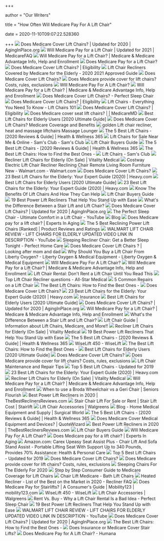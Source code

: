 +++
        
author = "Our Writers"
        
title = "How Often Will Medicare Pay For A Lift Chair"
        
date = 2020-11-10T09:07:22.528360
        
+++
[ ![](https://aginginplace.org/wp-content/uploads/2018/10/lift-chair-recliners.jpg)](https://aginginplace.org/wp-content/uploads/2018/10/lift-chair-recliners.jpg) Does Medicare Cover Lift Chairs? | Updated for 2020 | AgingInPlace.org
[ ![](https://www.medicarefaq.com/wp-content/uploads/will-medicare-pay-for-a-lift-chair.jpg)](https://www.medicarefaq.com/wp-content/uploads/will-medicare-pay-for-a-lift-chair.jpg) Will Medicare Pay for a Lift Chair | Updated for 2021 | MedicareFAQ
[ ![](https://www.medicare.org/wp-content/uploads/2018/08/medicare-cover-lift-chair.png)](https://www.medicare.org/wp-content/uploads/2018/08/medicare-cover-lift-chair.png) Will Medicare Pay for a Lift Chair? | Medicare & Medicare Advantage Info,  Help and Enrollment
[ ![](https://wsrsolutions.com/wp-content/uploads/2019/07/Does-Medicare-Pay-for-a-Lift-Chair.jpg)](https://wsrsolutions.com/wp-content/uploads/2019/07/Does-Medicare-Pay-for-a-Lift-Chair.jpg) Does Medicare Pay for a Lift Chair?
[ ![](https://eligibility.com/app/uploads/2019/09/ELGB-Lift-Chairs-01.jpg)](https://eligibility.com/app/uploads/2019/09/ELGB-Lift-Chairs-01.jpg) Does Medicare Cover Lift Chairs? | Eligibility
[ ![](https://i0.wp.com/www.bgainsurance.net/wp-content/uploads/2018/07/recliner-lift-chair-for-seniors.jpg)](https://i0.wp.com/www.bgainsurance.net/wp-content/uploads/2018/07/recliner-lift-chair-for-seniors.jpg) Lift Chair Recliners Covered by Medicare for the Elderly - 2020 2021  Approved Guide
[ ![](https://post.greatist.com/wp-content/uploads/2020/04/senior_getting_help_to_stand-1200x628-facebook-1200x628.jpg)](https://post.greatist.com/wp-content/uploads/2020/04/senior_getting_help_to_stand-1200x628-facebook-1200x628.jpg) Does Medicare Cover Lift Chairs?
[ ![](https://post.medicalnewstoday.com/wp-content/uploads/sites/3/2020/08/lift_chair_header-800x728.jpg)](https://post.medicalnewstoday.com/wp-content/uploads/sites/3/2020/08/lift_chair_header-800x728.jpg) Does Medicare provide cover for lift chairs? Costs, rules, exclusions
[ ![](https://img1.wsimg.com/isteam/ip/15d4ea89-9de4-4408-bf91-59aaf980bdc6/Lift%20Chair.jpg)](https://img1.wsimg.com/isteam/ip/15d4ea89-9de4-4408-bf91-59aaf980bdc6/Lift%20Chair.jpg) WIll Medicare Pay For A Lift Chair?
[ ![](https://www.medicare.org/wp-content/uploads/2018/08/medicare-card.png)](https://www.medicare.org/wp-content/uploads/2018/08/medicare-card.png) Will Medicare Pay for a Lift Chair? | Medicare & Medicare Advantage Info,  Help and Enrollment
[ ![](https://pschair.wpengine.com/wp-content/uploads/2018/03/Does-Medicare-Cover-Lift-Chairs-.jpg)](https://pschair.wpengine.com/wp-content/uploads/2018/03/Does-Medicare-Cover-Lift-Chairs-.jpg) Does Medicare Cover Lift Chairs? - Perfect Sleep Chair
[ ![](https://eligibility.com/app/uploads/2019/09/ELGB-Lift-Chairs-02-300x300.jpg)](https://eligibility.com/app/uploads/2019/09/ELGB-Lift-Chairs-02-300x300.jpg) Does Medicare Cover Lift Chairs? | Eligibility
[ ![](https://www.lc101.net/cache/1463067935221/content/lift-chair-up.jpg)](https://www.lc101.net/cache/1463067935221/content/lift-chair-up.jpg) Lift Chairs - Everything You Need To Know - Lift Chairs 101
[ ![](https://eligibility.com/app/uploads/2019/09/ELGB-Lift-Chairs-03-1024x506.jpg)](https://eligibility.com/app/uploads/2019/09/ELGB-Lift-Chairs-03-1024x506.jpg) Does Medicare Cover Lift Chairs? | Eligibility
[ ![](https://www.medicaremd.com/wp-content/uploads/A-seat-lift-chair-is-a-chair-that-features-a-power-lifting-mechanism-that-pushes-the-entire-unit-up-from-its-base-helping-the-person-move-more-easily-_1271_553143_0_14097017_620.jpg)](https://www.medicaremd.com/wp-content/uploads/A-seat-lift-chair-is-a-chair-that-features-a-power-lifting-mechanism-that-pushes-the-entire-unit-up-from-its-base-helping-the-person-move-more-easily-_1271_553143_0_14097017_620.jpg) Does Medicare cover seat lift chairs? | | MedicareMD
[ ![](https://images-na.ssl-images-amazon.com/images/I/41g0EQgXJpL.jpg)](https://images-na.ssl-images-amazon.com/images/I/41g0EQgXJpL.jpg) Best Lift Chairs for Elderly Users [2020 Ultimate Guide]
[ ![](https://www.medicareadvantage.com/media/1436/woman-sitting-in-a-chair-and-reading.jpg)](https://www.medicareadvantage.com/media/1436/woman-sitting-in-a-chair-and-reading.jpg) Does Medicare Cover Lift Chairs? Medicare Coverage and Benefits
[ ![](http://www.aamcare-electropedic.com/comforter.jpg)](http://www.aamcare-electropedic.com/comforter.jpg) golden Lift chair recliner, heat and massage liftchairs Massage Lounger
[ ![](https://12g1o3e00xh12awfg4airik1-wpengine.netdna-ssl.com/wp-content/uploads/2019/09/best-lift-chairs-780x405.jpg)](https://12g1o3e00xh12awfg4airik1-wpengine.netdna-ssl.com/wp-content/uploads/2019/09/best-lift-chairs-780x405.jpg) The 5 Best Lift Chairs - [2020 Reviews & Guide] | Health & Wellness 365
[ ![](https://scene7.samsclub.com/is/image/samsclub/0019396804627_A?wid=280&hei=280)](https://scene7.samsclub.com/is/image/samsclub/0019396804627_A?wid=280&hei=280) Lift Chairs for Sale Near Me & Online - Sam's Club - Sam's Club
[ ![](https://tabersbestreviews.com/wp-content/uploads/2017/12/Will-Medicare-Pay-For-A-Lift-Chair.jpg)](https://tabersbestreviews.com/wp-content/uploads/2017/12/Will-Medicare-Pay-For-A-Lift-Chair.jpg) Lift Chair Buyers Guide
[ ![](https://12g1o3e00xh12awfg4airik1-wpengine.netdna-ssl.com/wp-content/uploads/2019/09/best-lift-chairs-reviews-guide.jpg)](https://12g1o3e00xh12awfg4airik1-wpengine.netdna-ssl.com/wp-content/uploads/2019/09/best-lift-chairs-reviews-guide.jpg) The 5 Best Lift Chairs - [2020 Reviews & Guide] | Health & Wellness 365
[ ![](https://wizerlist.com/wp-content/uploads/2019/05/Two-position-lift-chair.jpg)](https://wizerlist.com/wp-content/uploads/2019/05/Two-position-lift-chair.jpg) The Best Lift Chairs: How to Find the Best Ones -
[ ![](https://scene7.samsclub.com/is/image/samsclub/0060587634376_A?wid=280&hei=280)](https://scene7.samsclub.com/is/image/samsclub/0060587634376_A?wid=280&hei=280) Lift Chairs - Sam's Club
[ ![](https://www.vitalitymedical.com/media/3-position-chair.jpg)](https://www.vitalitymedical.com/media/3-position-chair.jpg) Recliner Lift Chairs for Elderly (On Sale) | Vitality Medical
[ ![](https://i5.walmartimages.com/asr/b0f16bba-9bdd-4b8a-8d8d-ff6848a20e9e_1.f0dd027ef0fdb30c083b461f85a8d207.jpeg)](https://i5.walmartimages.com/asr/b0f16bba-9bdd-4b8a-8d8d-ff6848a20e9e_1.f0dd027ef0fdb30c083b461f85a8d207.jpeg) Costway Electric Lift Chair Recliner Reclining Chair Remote Living Room  Furniture New - Walmart.com - Walmart.com
[ ![](https://post.healthline.com/wp-content/uploads/2020/03/Senior-exercising-at-home-732x549-thumbnail-732x549.jpg)](https://post.healthline.com/wp-content/uploads/2020/03/Senior-exercising-at-home-732x549-thumbnail-732x549.jpg) Does Medicare Cover Lift Chairs?
[ ![](https://heavy.com/wp-content/uploads/2020/09/lift-chairs-for-elderly.jpg?quality=65&strip=all)](https://heavy.com/wp-content/uploads/2020/09/lift-chairs-for-elderly.jpg?quality=65&strip=all) 23 Best Lift Chairs for the Elderly: Your Expert Guide (2020) | Heavy.com
[ ![](https://images-na.ssl-images-amazon.com/images/I/41gpvH2W9wL.jpg)](https://images-na.ssl-images-amazon.com/images/I/41gpvH2W9wL.jpg) Best Lift Chairs for Elderly Users [2020 Ultimate Guide]
[ ![](https://heavy.com/wp-content/uploads/2020/09/UltraComfort-Hampton-lift-chair.jpg?quality=65&strip=all&w=425)](https://heavy.com/wp-content/uploads/2020/09/UltraComfort-Hampton-lift-chair.jpg?quality=65&strip=all&w=425) 23 Best Lift Chairs for the Elderly: Your Expert Guide (2020) | Heavy.com
[ ![](https://www.affordablemedical.com/wp-content/uploads/2018/07/Lift-Chairs.jpg)](https://www.affordablemedical.com/wp-content/uploads/2018/07/Lift-Chairs.jpg) Know The Benefits Of Lift Chairs And How They Can Help
[ ![](https://tabersbestreviews.com/wp-content/uploads/2017/12/the-ultimate-lift-chair-buyers-guide.jpg)](https://tabersbestreviews.com/wp-content/uploads/2017/12/the-ultimate-lift-chair-buyers-guide.jpg) Lift Chair Buyers Guide
[ ![](https://www.firstforwomen.com/wp-content/uploads/sites/2/2019/11/giantex-power-lift.jpg?w=750)](https://www.firstforwomen.com/wp-content/uploads/sites/2/2019/11/giantex-power-lift.jpg?w=750) 19 Best Power Lift Recliners That Help You Stand Up with Ease
[ ![](https://www.spinlife.com/images/alternate/656_9_13.jpg)](https://www.spinlife.com/images/alternate/656_9_13.jpg) What's the Difference Between a Stair Lift and Lift Chair?
[ ![](https://aginginplace.org/wp-content/uploads/2018/08/Senior_Medigap_Body1.jpg)](https://aginginplace.org/wp-content/uploads/2018/08/Senior_Medigap_Body1.jpg) Does Medicare Cover Lift Chairs? | Updated for 2020 | AgingInPlace.org
[ ![](https://i.ytimg.com/vi/iM6Z67psb3M/sddefault.jpg)](https://i.ytimg.com/vi/iM6Z67psb3M/sddefault.jpg) The Perfect Sleep Chair - Ultimate Comfort in a Lift Chair - YouTube
[ ![](http://www.mobilityasap.com/uploads/2/3/7/0/23707086/471552.jpg?239)](http://www.mobilityasap.com/uploads/2/3/7/0/23707086/471552.jpg?239) Blog
[ ![](https://i.ytimg.com/vi/RO8k95aOhsU/maxresdefault.jpg)](https://i.ytimg.com/vi/RO8k95aOhsU/maxresdefault.jpg) Does Medicare pay for a lift chair? | Experts In Aging
[ ![](https://www.top5reviewed.com/wp-content/uploads/2017/03/51QnksKRydL.jpg)](https://www.top5reviewed.com/wp-content/uploads/2017/03/51QnksKRydL.jpg) The 5 Best Reclining Power Lift Chairs [Ranked] | Product Reviews and  Ratings
[ ![](https://i.ytimg.com/vi/7aQJ1UedWVs/maxresdefault.jpg)](https://i.ytimg.com/vi/7aQJ1UedWVs/maxresdefault.jpg) WALMART LIFT CHAIR REVIEW - LIFT CHAIRS FOR ELDERLY  UPDATED VIDEO LINK IN  DESCRIPTION  - YouTube
[ ![](https://perfecthomecare.net/wp-content/uploads/2016/09/Sleeping-Recliner-Chairs-comp.jpg)](https://perfecthomecare.net/wp-content/uploads/2016/09/Sleeping-Recliner-Chairs-comp.jpg) Sleeping Recliner Chair: Get a Better Sleep Tonight - Perfect Home Care
[ ![](https://lookingaftermomanddad.com/wp-content/uploads/2020/05/Screen-Shot-2020-05-20-at-8.50.52-PM.png)](https://lookingaftermomanddad.com/wp-content/uploads/2020/05/Screen-Shot-2020-05-20-at-8.50.52-PM.png) Does Medicare Cover Lift Chairs ? | Looking after mom and dad
[ ![](http://blog.libertyoxygen.com/wp-content/uploads/2014/11/maxi_lift_chair.png)](http://blog.libertyoxygen.com/wp-content/uploads/2014/11/maxi_lift_chair.png) Why Should You Buy a Lift Chair From Liberty Oxygen? - Liberty Oxygen &  Medical Equipment - Liberty Oxygen & Medical Equipment
[ ![](https://img1.wsimg.com/isteam/ip/15d4ea89-9de4-4408-bf91-59aaf980bdc6/Lift%20Chair%203.jpg)](https://img1.wsimg.com/isteam/ip/15d4ea89-9de4-4408-bf91-59aaf980bdc6/Lift%20Chair%203.jpg) WIll Medicare Pay For A Lift Chair?
[ ![](https://www.medicare.org/wp-content/uploads/2018/07/download.jpg)](https://www.medicare.org/wp-content/uploads/2018/07/download.jpg) Will Medicare Pay for a Lift Chair? | Medicare & Medicare Advantage Info,  Help and Enrollment
[ ![](https://perfecthomecare.net/wp-content/uploads/2016/09/Golden-Technologies-Comforter.jpg)](https://perfecthomecare.net/wp-content/uploads/2016/09/Golden-Technologies-Comforter.jpg) Lift Chair Rental: Don't Rent a Lift Chair Until You Read This
[ ![](https://www.allstarmedicalllc.com/product_images/uploaded_images/lift-chair-blog.png)](https://www.allstarmedicalllc.com/product_images/uploaded_images/lift-chair-blog.png) Top Lift Chair Recliner questions - All-Star Medical
[ ![](https://wsrsolutions.com/wp-content/uploads/2019/06/Choosing-Lift-Chairs-Super-Comfort.jpg)](https://wsrsolutions.com/wp-content/uploads/2019/06/Choosing-Lift-Chairs-Super-Comfort.jpg) 5 Common Repairs on a Lift Chair
[ ![](https://wizerlist.com/wp-content/uploads/2019/05/Lift-Chair-1024x768.jpg)](https://wizerlist.com/wp-content/uploads/2019/05/Lift-Chair-1024x768.jpg) The Best Lift Chairs: How to Find the Best Ones -
[ ![](https://i0.wp.com/post.healthline.com/wp-content/uploads/2020/03/senior_woman_on_laptop_in_dining_room-732x549-thumbnail-732x549.jpg?w=756&h=567)](https://i0.wp.com/post.healthline.com/wp-content/uploads/2020/03/senior_woman_on_laptop_in_dining_room-732x549-thumbnail-732x549.jpg?w=756&h=567) Does Medicare Cover Lift Chairs?
[ ![](https://heavy.com/wp-content/uploads/2019/05/irene-house.jpg?quality=65&strip=all&w=425)](https://heavy.com/wp-content/uploads/2019/05/irene-house.jpg?quality=65&strip=all&w=425) 23 Best Lift Chairs for the Elderly: Your Expert Guide (2020) | Heavy.com
[ ![](https://www.shop.mobilemobilityservices.com/media/How%20do%20I%20obtain%20Medicare%20coverage%20for%20medical%20equipment%20I%20need%20in%20the%20home_3(1).jpg)](https://www.shop.mobilemobilityservices.com/media/How%20do%20I%20obtain%20Medicare%20coverage%20for%20medical%20equipment%20I%20need%20in%20the%20home_3(1).jpg) Insurance
[ ![](https://images-na.ssl-images-amazon.com/images/I/51jPplwpAbL.jpg)](https://images-na.ssl-images-amazon.com/images/I/51jPplwpAbL.jpg) Best Lift Chairs for Elderly Users [2020 Ultimate Guide]
[ ![](https://aginginplace.org/wp-content/uploads/2018/08/MedicareFraud_Body4.jpg)](https://aginginplace.org/wp-content/uploads/2018/08/MedicareFraud_Body4.jpg) Does Medicare Cover Lift Chairs? | Updated for 2020 | AgingInPlace.org
[ ![](https://www.medicare.org/wp-content/uploads/2018/08/iStock-842459892.jpg)](https://www.medicare.org/wp-content/uploads/2018/08/iStock-842459892.jpg) Will Medicare Pay for a Lift Chair? | Medicare & Medicare Advantage Info,  Help and Enrollment
[ ![](https://www.lifewaymobility.com/customer-content/www/CMS/files/Blog/55847108750__0BBF39C1-D3E9-443D-AD23-A586BF12E53F.jpg)](https://www.lifewaymobility.com/customer-content/www/CMS/files/Blog/55847108750__0BBF39C1-D3E9-443D-AD23-A586BF12E53F.jpg) What's the Difference Between a Stair Lift and Lift Chair?
[ ![](https://www.liftchairguide.net/wp-content/uploads/2012/03/lcg_45.jpg)](https://www.liftchairguide.net/wp-content/uploads/2012/03/lcg_45.jpg) Lift Chair Guide | Information about Lift Chairs, Medicare, and More!!
[ ![](https://www.vitalitymedical.com/media/lift-chair-positions.jpg)](https://www.vitalitymedical.com/media/lift-chair-positions.jpg) Recliner Lift Chairs for Elderly (On Sale) | Vitality Medical
[ ![](https://www.firstforwomen.com/wp-content/uploads/sites/2/2019/11/sarah-recliner.jpg?w=750)](https://www.firstforwomen.com/wp-content/uploads/sites/2/2019/11/sarah-recliner.jpg?w=750) 19 Best Power Lift Recliners That Help You Stand Up with Ease
[ ![](https://12g1o3e00xh12awfg4airik1-wpengine.netdna-ssl.com/wp-content/uploads/2019/09/51sROA3cKaL.jpg)](https://12g1o3e00xh12awfg4airik1-wpengine.netdna-ssl.com/wp-content/uploads/2019/09/51sROA3cKaL.jpg) The 5 Best Lift Chairs - [2020 Reviews & Guide] | Health & Wellness 365
[ ![](https://i0.wp.com/wiselift.com/wp-content/uploads/2019/03/hero-lift3.jpg?w=1080&ssl=1)](https://i0.wp.com/wiselift.com/wp-content/uploads/2019/03/hero-lift3.jpg?w=1080&ssl=1) WiseLift 450 - WiseLift
[ ![](https://wizerlist.com/wp-content/uploads/2019/05/THE-BEST-LIFT-CHAIRS.png)](https://wizerlist.com/wp-content/uploads/2019/05/THE-BEST-LIFT-CHAIRS.png) The Best Lift Chairs: How to Find the Best Ones -
[ ![](https://images-na.ssl-images-amazon.com/images/I/51Bbrk25qYL.jpg)](https://images-na.ssl-images-amazon.com/images/I/51Bbrk25qYL.jpg) Best Lift Chairs for Elderly Users [2020 Ultimate Guide]
[ ![](https://i0.wp.com/post.healthline.com/wp-content/uploads/2019/11/Senior-couple-paying-bills-at-home-1200x628-facebook-1-732x549.jpg?w=756&h=567)](https://i0.wp.com/post.healthline.com/wp-content/uploads/2019/11/Senior-couple-paying-bills-at-home-1200x628-facebook-1-732x549.jpg?w=756&h=567) Does Medicare Cover Lift Chairs?
[ ![](https://post.medicalnewstoday.com/wp-content/uploads/sites/3/2020/05/GettyImages-1088363332_thumb-732x549.jpg)](https://post.medicalnewstoday.com/wp-content/uploads/sites/3/2020/05/GettyImages-1088363332_thumb-732x549.jpg) Does Medicare provide cover for lift chairs? Costs, rules, exclusions
[ ![](https://wsrsolutions.com/wp-content/uploads/2018/04/How-to-Purchase-a-Lift-Chair-that-is-Right-for-You.jpg)](https://wsrsolutions.com/wp-content/uploads/2018/04/How-to-Purchase-a-Lift-Chair-that-is-Right-for-You.jpg) Lift Chair Maintenance and Repair Tips
[ ![](https://www.rehabmart.com/include-mt/img-resize.asp?path=/blogphotos/rehabmart/library/coral2.png)](https://www.rehabmart.com/include-mt/img-resize.asp?path=/blogphotos/rehabmart/library/coral2.png) Top 5 Best Lift Chairs - Updated for 2019
[ ![](https://heavy.com/wp-content/uploads/2019/05/ashley-furniture-lift-chair.jpg?quality=65&strip=all&w=425)](https://heavy.com/wp-content/uploads/2019/05/ashley-furniture-lift-chair.jpg?quality=65&strip=all&w=425) 23 Best Lift Chairs for the Elderly: Your Expert Guide (2020) | Heavy.com
[ ![](https://i.ytimg.com/vi/MkN6aWgyuao/hqdefault.jpg)](https://i.ytimg.com/vi/MkN6aWgyuao/hqdefault.jpg) Recliner Lift Chairs for Elderly (On Sale) | Vitality Medical
[ ![](https://www.medicare.org/wp-content/uploads/2020/01/Medicare-2020-1-e1578786743236.png)](https://www.medicare.org/wp-content/uploads/2020/01/Medicare-2020-1-e1578786743236.png) Will Medicare Pay for a Lift Chair? | Medicare & Medicare Advantage Info,  Help and Enrollment
[ ![](https://seniorsflourish.com/wp-content/uploads/2019/07/broda-1.png)](https://seniorsflourish.com/wp-content/uploads/2019/07/broda-1.png) When to use a Broda Wheelchair vs a Geri Chair | Seniors Flourish
[ ![](https://thebestreclinersreviews.com/wp-content/uploads/2018/09/power-lift-recliners.jpg)](https://thebestreclinersreviews.com/wp-content/uploads/2018/09/power-lift-recliners.jpg) Best Power Lift Recliners in 2020 | TheBestReclinersReviews.com
[ ![](https://towsonmedicalequipment.com/wp-content/uploads/2019/10/1100-with-staircase-300x300.jpg)](https://towsonmedicalequipment.com/wp-content/uploads/2019/10/1100-with-staircase-300x300.jpg) Stair Chair Lift For Sale or Rent | Stair Lift Cost | Stairlift
[ ![](https://pics.drugstore.com/prodimg/173882/450.jpg)](https://pics.drugstore.com/prodimg/173882/450.jpg) Lift Chair Accessories | Walgreens
[ ![](http://www.homemedicalequipmentandsupply.com/wp-content/uploads/2020/01/Screen-Shot-2020-01-28-at-4.19.44-PM-1024x422.png)](http://www.homemedicalequipmentandsupply.com/wp-content/uploads/2020/01/Screen-Shot-2020-01-28-at-4.19.44-PM-1024x422.png) Blog - Home Medical Equipment and Supply | Surgical World
[ ![](https://12g1o3e00xh12awfg4airik1-wpengine.netdna-ssl.com/wp-content/uploads/2019/09/lift-chair-positions.jpg)](https://12g1o3e00xh12awfg4airik1-wpengine.netdna-ssl.com/wp-content/uploads/2019/09/lift-chair-positions.jpg) The 5 Best Lift Chairs - [2020 Reviews & Guide] | Health & Wellness 365
[ ![](https://quotewizard.com/media/3517/man-electric-scooter.jpg)](https://quotewizard.com/media/3517/man-electric-scooter.jpg) Does Medicare Cover Medical Equipment and Devices? | QuoteWizard
[ ![](https://images-na.ssl-images-amazon.com/images/I/511-l%2BeyIhL._SL400_.jpg)](https://images-na.ssl-images-amazon.com/images/I/511-l%2BeyIhL._SL400_.jpg) Best Power Lift Recliners in 2020 | TheBestReclinersReviews.com
[ ![](https://tabersbestreviews.com/wp-content/uploads/2017/12/How-To-Choose-The-Right-Sized-Lift-Chair-For-You.jpg)](https://tabersbestreviews.com/wp-content/uploads/2017/12/How-To-Choose-The-Right-Sized-Lift-Chair-For-You.jpg) Lift Chair Buyers Guide
[ ![](https://img1.wsimg.com/isteam/ip/15d4ea89-9de4-4408-bf91-59aaf980bdc6/Lift%20Chair%202.jpg)](https://img1.wsimg.com/isteam/ip/15d4ea89-9de4-4408-bf91-59aaf980bdc6/Lift%20Chair%202.jpg) WIll Medicare Pay For A Lift Chair?
[ ![](https://experts-in-aging.com/media/cache/small/custom/domain_1/image_files/sitemgr_photo_428.jpg)](https://experts-in-aging.com/media/cache/small/custom/domain_1/image_files/sitemgr_photo_428.jpg) Does Medicare pay for a lift chair? | Experts In Aging
[ ![](https://images-na.ssl-images-amazon.com/images/I/71V6LMIt0UL._AC_SL1500_.jpg)](https://images-na.ssl-images-amazon.com/images/I/71V6LMIt0UL._AC_SL1500_.jpg) Amazon.com: Carex Upeasy Seat Assist Plus - Chair Lift And Sofa Stand  Assist - Portable Lifting Seat With Support Up to 340 Pounds, Provides 70%  Assistance: Health & Personal Care
[ ![](https://www.rehabmart.com/include-mt/img-resize.asp?path=/blogphotos/rehabmart/library/cambridge.jpg)](https://www.rehabmart.com/include-mt/img-resize.asp?path=/blogphotos/rehabmart/library/cambridge.jpg) Top 5 Best Lift Chairs - Updated for 2019
[ ![](https://i0.wp.com/post.greatist.com/wp-content/uploads/2020/03/senior-nurse-home-wheelchair-732x549-thumbnail-732x549.jpg?w=756&h=567)](https://i0.wp.com/post.greatist.com/wp-content/uploads/2020/03/senior-nurse-home-wheelchair-732x549-thumbnail-732x549.jpg?w=756&h=567) Does Medicare Cover Lift Chairs?
[ ![](https://post.medicalnewstoday.com/wp-content/uploads/sites/3/2020/04/GettyImages-1165979787_thumb-732x549.jpg)](https://post.medicalnewstoday.com/wp-content/uploads/sites/3/2020/04/GettyImages-1165979787_thumb-732x549.jpg) Does Medicare provide cover for lift chairs? Costs, rules, exclusions
[ ![](https://www.spinlife.com/images/product/61650.png)](https://www.spinlife.com/images/product/61650.png) Sleeping Chairs For The Elderly For 2020
[ ![](x-raw-image:///ccd327b54a4574c903ac06b1e8ff826e2601403cf978a9589da6c3146a1839a2)](x-raw-image:///ccd327b54a4574c903ac06b1e8ff826e2601403cf978a9589da6c3146a1839a2) Step by Step Consumer Guide to Medicare Coverage for Lift Chairs
[ ![](http://bathtubchairlift.weebly.com/uploads/3/1/8/2/3182285/6541819.jpg?395)](http://bathtubchairlift.weebly.com/uploads/3/1/8/2/3182285/6541819.jpg?395) Chair Lift Medicare - Bath Lift Chairs
[ ![](https://reclinerfaq.com/wp-content/uploads/2019/12/Esright-Massage-Recliner-Chair-Heated-PU.jpg)](https://reclinerfaq.com/wp-content/uploads/2019/12/Esright-Massage-Recliner-Chair-Heated-PU.jpg) Heated Recliner - List of the Best on the Market in 2020 - Recliner FAQ
[ ![](https://mobility123.com/wp-content/uploads/2020/04/medicare-stairlift-coverage-mobility123_9142d2fb27200223eb9e62b39d1e6c88_2000.jpg)](https://mobility123.com/wp-content/uploads/2020/04/medicare-stairlift-coverage-mobility123_9142d2fb27200223eb9e62b39d1e6c88_2000.jpg) Does Medicare Pay for Stairlifts? | A Consumer's Guide | Mobility123 |  mobility123.com
[ ![](https://i0.wp.com/wiselift.com/wp-content/uploads/2019/03/hero-recline2.jpg?w=1080&ssl=1)](https://i0.wp.com/wiselift.com/wp-content/uploads/2019/03/hero-recline2.jpg?w=1080&ssl=1) WiseLift 450 - WiseLift
[ ![](https://pics.drugstore.com/prodimg/173883/450.jpg)](https://pics.drugstore.com/prodimg/173883/450.jpg) Lift Chair Accessories | Walgreens
[ ![](https://lh3.googleusercontent.com/caqHjxMe2cjqZuPPRv9bIcUok4J6BUs2f2mT4CF2Jyghs-_4PZ7KUUmHpVs0c9QwFoIBzOti_I8IOQUnXi3fc7lvw4WNyFu1LTklv4QjbC6NVuLO-vBkzF_STpjaAj-JsvHB-o4o)](https://lh3.googleusercontent.com/caqHjxMe2cjqZuPPRv9bIcUok4J6BUs2f2mT4CF2Jyghs-_4PZ7KUUmHpVs0c9QwFoIBzOti_I8IOQUnXi3fc7lvw4WNyFu1LTklv4QjbC6NVuLO-vBkzF_STpjaAj-JsvHB-o4o) Rent Vs. Buy - Why a Lift Chair Rental Is a Bad Idea - Perfect Sleep Chair
[ ![](https://www.firstforwomen.com/wp-content/uploads/sites/2/2019/11/golden-technologies-chair.jpg?w=750)](https://www.firstforwomen.com/wp-content/uploads/sites/2/2019/11/golden-technologies-chair.jpg?w=750) 19 Best Power Lift Recliners That Help You Stand Up with Ease
[ ![](https://i.ytimg.com/vi/7aQJ1UedWVs/hqdefault.jpg)](https://i.ytimg.com/vi/7aQJ1UedWVs/hqdefault.jpg) WALMART LIFT CHAIR REVIEW - LIFT CHAIRS FOR ELDERLY  UPDATED VIDEO LINK IN  DESCRIPTION  - YouTube
[ ![](https://aginginplace.org/wp-content/uploads/2018/12/medically-necessary-600x400.jpg)](https://aginginplace.org/wp-content/uploads/2018/12/medically-necessary-600x400.jpg) Does Medicare Cover Lift Chairs? | Updated for 2020 | AgingInPlace.org
[ ![](https://wizerlist.com/wp-content/uploads/2019/05/Power-Lift-Recliner-Chair-TUV-Lift-Motor-Lounge-1024x1024.jpg)](https://wizerlist.com/wp-content/uploads/2019/05/Power-Lift-Recliner-Chair-TUV-Lift-Motor-Lounge-1024x1024.jpg) The Best Lift Chairs: How to Find the Best Ones -
[ ![](https://www.lifewaymobility.com/customer-content/www/CMS/files/Blog/Elite-Indoor-Straight-SRE-2010-lady2-showing-turned-seat.jpg)](https://www.lifewaymobility.com/customer-content/www/CMS/files/Blog/Elite-Indoor-Straight-SRE-2010-lady2-showing-turned-seat.jpg) Does Insurance or Medicare Cover Stair Lifts?
[ ![](https://www.humana.com/-/media/Humana/Tenants/HumanaCom-Tenant/HumanaCom/The-Medicare-donut-hole-coverage-gap-explained/Article-section/4_SOPark_15_Bench_ReadingNewspaper_0076_16x9.jpg)](https://www.humana.com/-/media/Humana/Tenants/HumanaCom-Tenant/HumanaCom/The-Medicare-donut-hole-coverage-gap-explained/Article-section/4_SOPark_15_Bench_ReadingNewspaper_0076_16x9.jpg) Does Medicare Pay for A Lift Chair? - Humana
